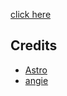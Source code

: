 [click here](https://plei99.github.io/livetex)

## Credits

- [Astro](https://astro.build/)
- [angie](https://angie.temaly.com)